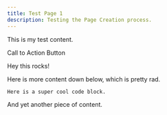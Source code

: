 ```yaml
---
title: Test Page 1
description: Testing the Page Creation process.
---
```

This is my test content.

<CallToAction url="/" align="center" bgColor="midnightblue">Call to Action Button</CallToAction>

<Testimonial image="/img/adam-solomon-whudozd5iyu-unsplash.jpg" attribution="Check this out">
  Hey this rocks!</Testimonial>

Here is more content down below, which is pretty rad.

```
Here is a super cool code block.
```

And yet another piece of content.